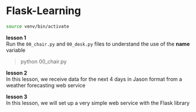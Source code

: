 # Flask-Learning

```bash
source venv/bin/activate
```

**lesson 1**\
Run the `00_chair.py` and `00_desk.py` files to understand the use of the __name__ variable
> python 00_chair.py


**lesson 2**\
In this lesson, we receive data for the next 4 days in Jason format from a weather forecasting web service

**lesson 3**\
In this lesson, we will set up a very simple web service with the Flask library
